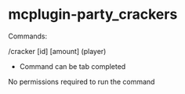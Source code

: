 # mcplugin-party_crackers

Commands:

/cracker [id] [amount] (player)

- Command can be tab completed

No permissions required to run the command
